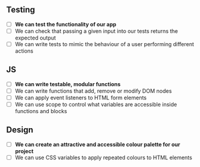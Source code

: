 ## Testing

- [ ] **We can test the functionality of our app**
- [ ] We can check that passing a given input into our tests returns the expected output
- [ ] We can write tests to mimic the behaviour of a user performing different actions

## JS

- [ ] **We can write testable, modular functions**
- [ ] We can write functions that add, remove or modify DOM nodes
- [ ] We can apply event listeners to HTML form elements
- [ ] We can use scope to control what variables are accessible inside functions and blocks

## Design

- [ ] **We can create an attractive and accessible colour palette for our project**
- [ ] We can use CSS variables to apply repeated colours to HTML elements
